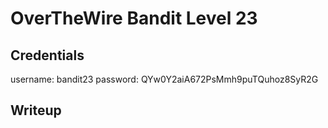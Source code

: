 # OverTheWire Bandit Level 23

## Credentials
username: bandit23
password: QYw0Y2aiA672PsMmh9puTQuhoz8SyR2G

## Writeup

